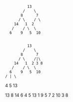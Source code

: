 
              13
            /    \
           8      7
          / \    / \
        14   1  2
       /    / \  \
      6    9   5  10


              13
            /    \
           8      7
          / \    /|\
        14   1  2 3 8
       /    / \  \
      6    9   5  10
    / | \
   4  5  13

13 8 14 6 4 5 13 1 9 5 7 2 10 3 8